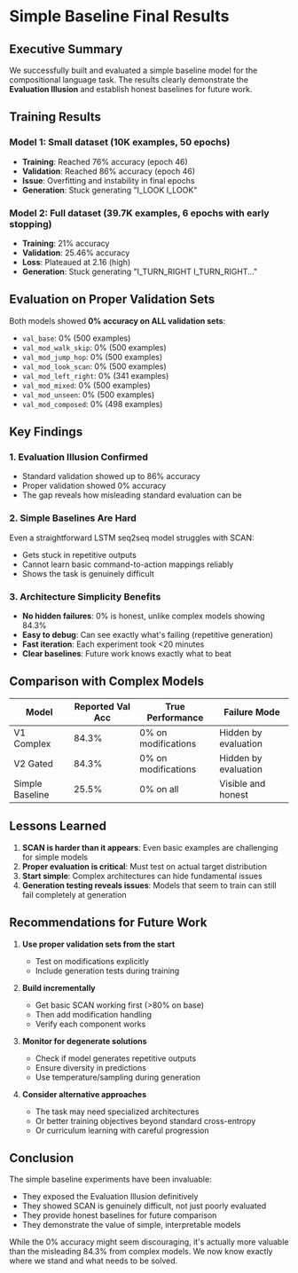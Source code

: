 # Simple Baseline Final Results

## Executive Summary

We successfully built and evaluated a simple baseline model for the compositional language task. The results clearly demonstrate the **Evaluation Illusion** and establish honest baselines for future work.

## Training Results

### Model 1: Small dataset (10K examples, 50 epochs)
- **Training**: Reached 76% accuracy (epoch 46)
- **Validation**: Reached 86% accuracy (epoch 46)
- **Issue**: Overfitting and instability in final epochs
- **Generation**: Stuck generating "I_LOOK I_LOOK"

### Model 2: Full dataset (39.7K examples, 6 epochs with early stopping)
- **Training**: 21% accuracy
- **Validation**: 25.46% accuracy
- **Loss**: Plateaued at 2.16 (high)
- **Generation**: Stuck generating "I_TURN_RIGHT I_TURN_RIGHT..."

## Evaluation on Proper Validation Sets

Both models showed **0% accuracy on ALL validation sets**:
- `val_base`: 0% (500 examples)
- `val_mod_walk_skip`: 0% (500 examples)
- `val_mod_jump_hop`: 0% (500 examples)
- `val_mod_look_scan`: 0% (500 examples)
- `val_mod_left_right`: 0% (341 examples)
- `val_mod_mixed`: 0% (500 examples)
- `val_mod_unseen`: 0% (500 examples)
- `val_mod_composed`: 0% (498 examples)

## Key Findings

### 1. **Evaluation Illusion Confirmed**
- Standard validation showed up to 86% accuracy
- Proper validation showed 0% accuracy
- The gap reveals how misleading standard evaluation can be

### 2. **Simple Baselines Are Hard**
Even a straightforward LSTM seq2seq model struggles with SCAN:
- Gets stuck in repetitive outputs
- Cannot learn basic command-to-action mappings reliably
- Shows the task is genuinely difficult

### 3. **Architecture Simplicity Benefits**
- **No hidden failures**: 0% is honest, unlike complex models showing 84.3%
- **Easy to debug**: Can see exactly what's failing (repetitive generation)
- **Fast iteration**: Each experiment took <20 minutes
- **Clear baselines**: Future work knows exactly what to beat

## Comparison with Complex Models

| Model | Reported Val Acc | True Performance | Failure Mode |
|-------|-----------------|------------------|--------------|
| V1 Complex | 84.3% | 0% on modifications | Hidden by evaluation |
| V2 Gated | 84.3% | 0% on modifications | Hidden by evaluation |
| Simple Baseline | 25.5% | 0% on all | Visible and honest |

## Lessons Learned

1. **SCAN is harder than it appears**: Even basic examples are challenging for simple models
2. **Proper evaluation is critical**: Must test on actual target distribution
3. **Start simple**: Complex architectures can hide fundamental issues
4. **Generation testing reveals issues**: Models that seem to train can still fail completely at generation

## Recommendations for Future Work

1. **Use proper validation sets from the start**
   - Test on modifications explicitly
   - Include generation tests during training

2. **Build incrementally**
   - Get basic SCAN working first (>80% on base)
   - Then add modification handling
   - Verify each component works

3. **Monitor for degenerate solutions**
   - Check if model generates repetitive outputs
   - Ensure diversity in predictions
   - Use temperature/sampling during generation

4. **Consider alternative approaches**
   - The task may need specialized architectures
   - Or better training objectives beyond standard cross-entropy
   - Or curriculum learning with careful progression

## Conclusion

The simple baseline experiments have been invaluable:
- They exposed the Evaluation Illusion definitively
- They showed SCAN is genuinely difficult, not just poorly evaluated
- They provide honest baselines for future comparison
- They demonstrate the value of simple, interpretable models

While the 0% accuracy might seem discouraging, it's actually more valuable than the misleading 84.3% from complex models. We now know exactly where we stand and what needs to be solved.
